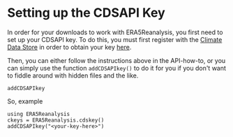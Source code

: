 # Setting up the CDSAPI Key

In order for your downloads to work with ERA5Reanalysis, you first need to set up your CDSAPI key.  To do this, you must first register with the [Climate Data Store](https://cds.climate.copernicus.eu/) in order to obtain your key [here](https://cds.climate.copernicus.eu/api-how-to).

Then, you can either follow the instructions above in the API-how-to, or you can simply use the function `addCDSAPIkey()` to do it for you if you don't want to fiddle around with hidden files and the like.

```@docs
addCDSAPIkey
```

So, example

```@repl
using ERA5Reanalysis
ckeys = ERA5Reanalysis.cdskey()
addCDSAPIkey("<your-key-here>")
```